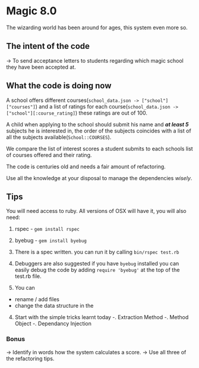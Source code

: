 # Magic 8.0

The wizarding world has been around for ages,
this system even more so.

The intent of the code
------
-> To send acceptance letters to students regarding which magic school they have been accepted at.

What the code is doing now
-----

A school offers different courses(`school_data.json -> ["school"]["courses"]`) and a list of ratings for each course(`school_data.json -> ["school"][:course_rating]`) these ratings are out of 100.

A child when applying to the school should submit his name and _**at least 5**_ subjects he is interested in,
the order of the subjects coincides with a list of all the subjects available(`School::COURSES`).

We compare the list of interest scores a student submits to each schools list of courses offered and their rating.

The code is centuries old and needs a fair amount of refactoring.

Use all the knowledge at your disposal to manage the dependencies _wisely_.

Tips
----
You will need access to ruby. All versions of OSX will have it, you will also need:
1. rspec - `gem install rspec`
2. byebug - `gem install byebug`

1. There is a spec written. you can run it by calling `bin/rspec test.rb`
2. Debuggers are also suggested if you have `byebug` installed you can easily debug the code by adding `require 'byebug'` at the top of the test.rb file.
3. You can
  - rename / add files
  - change the data structure in the 
4. Start with the simple tricks learnt today
  -. Extraction Method
  -. Method Object
  -. Dependancy Injection


### Bonus
-> Identify in words how the system calculates a score.
-> Use all three of the refactoring tips.

